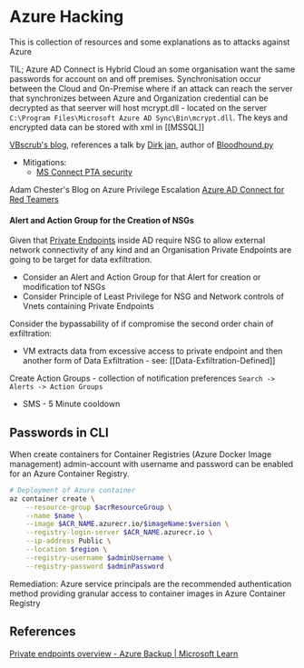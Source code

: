 # Azure Hacking

This is collection of resources and some explanations as to attacks against Azure  


TIL; Azure AD Connect is Hybrid Cloud an some organisation want the same passwords for account on and off premises. Synchronisation occur between the Cloud and On-Premise where if an attack can reach the server that synchronizes between Azure and Organization credential can be decrypted as that seerver will host mcrypt.dll - located on the server `C:\Program Files\Microsoft Azure AD Sync\Bin\mcrypt.dll`. The keys and encrypted data can be stored with xml in [[MSSQL]]

[VBscrub's blog](https://vbscrub.com/2020/01/14/azure-ad-connect-database-exploit-priv-esc/), references a talk by [Dirk jan](https://www.youtube.com/watch?v=JEIR5oGCwdg), author of [Bloodhound.py](https://github.com/dirkjanm) 

- Mitigations:
	- [MS Connect PTA security](https://docs.microsoft.com/en-us/azure/active-directory/hybrid/how-to-connect-pta-security-deep-dive) 


Adam Chester's Blog on Azure Privilege Escalation [Azure AD Connect for Red Teamers](https://blog.xpnsec.com/azuread-connect-for-redteam/)


#### Alert and Action Group for the Creation of NSGs

Given that [Private Endpoints](https://learn.microsoft.com/en-us/azure/backup/private-endpoints-overview) inside AD require NSG to allow external network connectivity of any kind and an Organisation Private Endpoints are going to be target for data exfiltration.

- Consider an Alert and Action Group for that Alert for creation or modification tof NSGs
- Consider Principle of Least Privilege for NSG and Network controls of Vnets containing Private Endpoints

Consider the bypassability of if compromise the second order chain of exfiltration: 
- VM extracts data from excessive access to private endpoint and then another form of  Data Exfiltration - see: [[Data-Exfiltration-Defined]]


Create Action Groups - collection of notification preferences
`Search -> Alerts -> Action Groups`
- SMS - 5 Minute cooldown  

## Passwords in CLI 

When create containers for Container Registries (Azure Docker Image management) admin-account with username and password can be enabled for an Azure Container Registry.
```bash
# Deployment of Azure container
az container create \
    --resource-group $acrResourceGroup \
    --name $name \
    --image $ACR_NAME.azurecr.io/$imageName:$version \
    --registry-login-server $ACR_NAME.azurecr.io \
    --ip-address Public \
    --location $region \
    --registry-username $adminUsername \
    --registry-password $adminPassword 
```

Remediation: Azure service principals are the recommended authentication method providing granular access to container images in Azure Container Registry
## References

[Private endpoints overview - Azure Backup | Microsoft Learn](https://learn.microsoft.com/en-us/azure/backup/private-endpoints-overview)